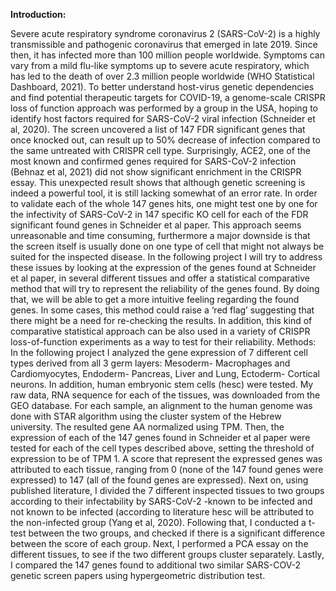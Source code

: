 **Introduction:**

Severe acute respiratory syndrome coronavirus 2 (SARS-CoV-2) is a highly transmissible and pathogenic coronavirus that emerged in late 2019. 
Since then, it has infected more than 100 million people worldwide.
Symptoms can vary from a mild flu-like symptoms up to severe acute respiratory, which has led to the death of over 2.3 million people worldwide (WHO Statistical Dashboard, 2021).
To better understand host-virus genetic dependencies and find potential therapeutic targets for COVID-19, a genome-scale CRISPR loss of function approach was performed by a group in the USA, hoping to identify host factors required for SARS-CoV-2 viral infection (Schneider et al, 2020).
The screen uncovered a list of 147 FDR significant genes that once knocked out, can result up to 50% decrease of infection compared to the same untreated with CRISPR cell type.
Surprisingly, ACE2, one of the most known and confirmed genes required for SARS-CoV-2 infection (Behnaz et al, 2021) did not show significant enrichment in the CRISPR essay.
This unexpected result shows that although genetic screening is indeed a powerful tool, it is still lacking somewhat of an error rate. In order to validate each of the whole 147 genes hits, one might test one by one for the infectivity of SARS-CoV-2 in 147 specific KO cell for each of the FDR significant found genes in Schneider et al paper.
This approach seems unreasonable and time consuming, furthermore a major downside is that the screen itself is usually done on one type of cell that might not always be suited for the inspected disease. 
In the following project I will try to address these issues by looking at the expression of the genes found at Schneider et al paper, in several different tissues and offer a statistical comparative method that will try to represent the reliability of the genes found. By doing that, we will be able to get a more intuitive feeling regarding the found genes. In some cases, this method could raise a ‘red flag’ suggesting that there might be a need for re-checking the results. 
In addition, this kind of comparative statistical approach can be also used in a variety of CRISPR loss-of-function experiments as a way to test for their reliability.
Methods:
In the following project I analyzed the gene expression of 7 different cell types derived from all 3 germ layers: Mesoderm- Macrophages and Cardiomyocytes, Endoderm- Pancreas, Liver and Lung, Ectoderm- Cortical neurons. In addition, human embryonic stem cells (hesc) were tested.
My raw data, RNA sequence for each of the tissues, was downloaded from the GEO database. 
For each sample, an alignment to the human genome was done with STAR algorithm using the cluster system of the Hebrew university. 
The resulted gene AA  normalized using TPM.
Then, the expression of each of the 147 genes found in Schneider et al paper were tested for each of the cell types described above, setting the threshold of expression to be of TPM 1.
A score that represent the expressed genes was attributed to each tissue, ranging from 0 (none of the 147 found genes were expressed) to 147 (all of the found genes are expressed).
Next on, using published literature, I divided the 7 different inspected tissues to two groups according to their infectability by SARS-CoV-2 -known to be infected and not known to be infected (according to literature hesc will be attributed to the non-infected group (Yang et al, 2020).
Following that, I conducted a t-test between the two groups, and checked if there is a significant difference between the score of each group.
Next, I performed a PCA essay on the different tissues, to see if the two different groups cluster separately.
Lastly, I compared the 147 genes found to additional two similar SARS-COV-2 genetic screen papers using hypergeometric distribution test.
